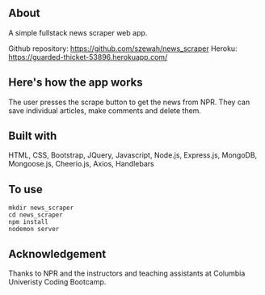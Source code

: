 ## About
A simple fullstack news scraper web app. 

Github repository: https://github.com/szewah/news_scraper
Heroku: https://guarded-thicket-53896.herokuapp.com/


## Here's how the app works
The user presses the scrape button to get the news from NPR. They can save individual articles, make comments and delete them.

## Built with
HTML, CSS, Bootstrap, JQuery, Javascript, Node.js, Express.js, MongoDB, Mongoose.js, Cheerio.js, Axios, Handlebars

## To use

```
mkdir news_scraper
cd news_scraper
npm install
nodemon server

```

## Acknowledgement
Thanks to NPR and the instructors and teaching assistants at Columbia Univeristy Coding Bootcamp.

